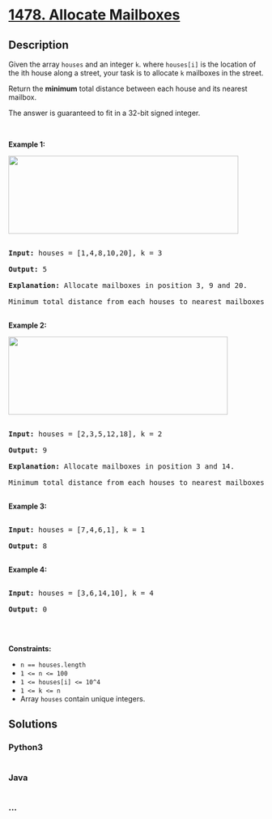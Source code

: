 # [1478. Allocate Mailboxes](https://leetcode.com/problems/allocate-mailboxes)



## Description

<p>Given the array <code>houses</code> and an integer <code>k</code>. where <code>houses[i]</code> is the location of the ith house along a street, your task is to allocate <code>k</code> mailboxes in&nbsp;the street.</p>



<p>Return the <strong>minimum</strong> total distance between each house and its nearest mailbox.</p>



<p>The answer is guaranteed to fit in a 32-bit signed integer.</p>



<p>&nbsp;</p>

<p><strong>Example 1:</strong></p>



<p><img alt="" src="https://cdn.jsdelivr.net/gh/yanglr/leetcode-ac@master/assets/1400-1499/1478.Allocate%20Mailboxes/images/sample_11_1816.png" style="width: 454px; height: 154px;" /></p>



<pre>

<strong>Input:</strong> houses = [1,4,8,10,20], k = 3

<strong>Output:</strong> 5

<strong>Explanation: </strong>Allocate mailboxes in position 3, 9 and 20.

Minimum total distance from each houses to nearest mailboxes is |3-1| + |4-3| + |9-8| + |10-9| + |20-20| = 5 

</pre>



<p><strong>Example 2:</strong></p>



<p><strong><img alt="" src="https://cdn.jsdelivr.net/gh/yanglr/leetcode-ac@master/assets/1400-1499/1478.Allocate%20Mailboxes/images/sample_2_1816.png" style="width: 433px; height: 154px;" /></strong></p>



<pre>

<strong>Input:</strong> houses = [2,3,5,12,18], k = 2

<strong>Output:</strong> 9

<strong>Explanation: </strong>Allocate mailboxes in position 3 and 14.

Minimum total distance from each houses to nearest mailboxes is |2-3| + |3-3| + |5-3| + |12-14| + |18-14| = 9.

</pre>



<p><strong>Example 3:</strong></p>



<pre>

<strong>Input:</strong> houses = [7,4,6,1], k = 1

<strong>Output:</strong> 8

</pre>



<p><strong>Example 4:</strong></p>



<pre>

<strong>Input:</strong> houses = [3,6,14,10], k = 4

<strong>Output:</strong> 0

</pre>



<p>&nbsp;</p>

<p><strong>Constraints:</strong></p>



<ul>
	<li><code>n == houses.length</code></li>
	<li><code>1 &lt;= n&nbsp;&lt;= 100</code></li>
	<li><code>1 &lt;= houses[i] &lt;= 10^4</code></li>
	<li><code>1 &lt;= k &lt;= n</code></li>
	<li>Array <code>houses</code> contain unique integers.</li>
</ul>

## Solutions

<!-- tabs:start -->

### **Python3**

```python

```

### **Java**

```java

```

### **...**

```

```

<!-- tabs:end -->
